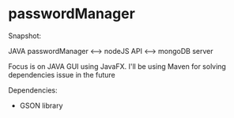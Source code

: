 # passwordManager
Snapshot:

JAVA passwordManager <--> nodeJS API <--> mongoDB server 

Focus is on JAVA GUI using JavaFX. I'll be using Maven for solving dependencies issue in the future
       
Dependencies: 
 - GSON library

